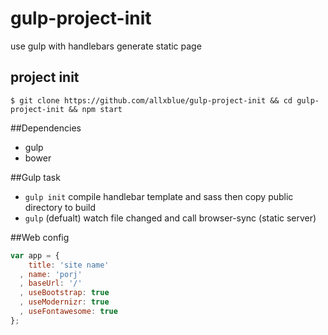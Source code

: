 gulp-project-init
=================
use gulp with handlebars generate static page


## project init
```cms
$ git clone https://github.com/allxblue/gulp-project-init && cd gulp-project-init && npm start
```

##Dependencies
 * gulp
 * bower

##Gulp task

 * `gulp init` compile handlebar template and sass then copy public directory to build 
 * `gulp` (defualt) watch file changed and call browser-sync (static server)


##Web config
```js
var app = {
    title: 'site name'
  , name: 'porj'
  , baseUrl: '/'
  , useBootstrap: true
  , useModernizr: true
  , useFontawesome: true
};

```


